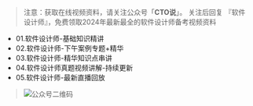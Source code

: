 > 注意：获取在线视频资料，请关注公众号「**CTO说**」。
>关注后回复  『软件设计师』，免费领取2024年最新最全的软件设计师备考视频资料
-  01.软件设计师-基础知识精讲
-  02.软件设计师-下午案例专题+精华
-  03.软件设计师-精华知识点串讲
-  04.软件设计师真题视频讲解-持续更新
-  05.软件设计师-最新直播回放
> ![公众号二维码](https://chaidingoss.oss-cn-hangzhou.aliyuncs.com/qrcode.jpg)
